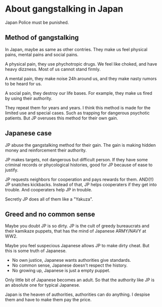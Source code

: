 # About gangstalking in Japan

Japan Police must be punished.

## Method of gangstalking

In Japan, maybe as same as other contries.
They make us feel physical pains, mental pains and social pains.

A physical pain, they use phychotropic drugs.
We feel like choked, and have heavy dizzness.
Most of us cannot stand firmly.

A mental pain, they make noise 24h around us,
and they make nasty rumors to be heard for us.

A social pain, they destroy our life bases.
For example, they make us fired by using their authority.

They repeat them for years and years.
I think this method is made for the limited use and special cases.
Such as trapping for dangerous psychotic patients.
But JP overuses this method for their own gain.

## Japanese case

JP abuse the gangstalking method for their gain.
The gain is making hidden money and  reinforcement their authority.

JP makes targets, not dangerous but difficult person.
If they have some criminal records or phycological histories,
good for JP because of ease to justify.

JP requests neighbors for cooperation and pays rewards for them.
AND(!!) JP snatches kickbacks. 
Instead of that, JP helps cooperaters if they get into trouble.
And cooperaters help JP in trouble.

Secretly JP does all of them like a "Yakuza".

## Greed and no common sense

Maybe you doubt JP is so dirty.
JP is the cult of greedy bureaucrats and their kamikaze puppets, 
that has the mind of Japanese ARMY/NAVY at WW2.

Maybe you feel suspecious Japanese allows JP to make dirty cheat.
But this is some truth of Japanese.

- No own justice, Japanese wants authorities give standards. 
- No common sense, Japanese doesn't respect the history.
- No growing up, Japanese is just a empty puppet.

Only little bit of Japanese becomes an adult.
So that the authority like JP is an absolute one for typical Japanese.

Japan is the heaven of authorities, authorities can do anything.
I despise them and have to make them pay the price.